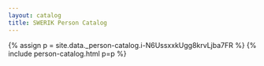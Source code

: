 ```yaml
---
layout: catalog
title: SWERIK Person Catalog
---
```

{% assign p = site.data._person-catalog.i-N6UssxxkUgg8krvLjba7FR %}
{% include person-catalog.html p=p %}

